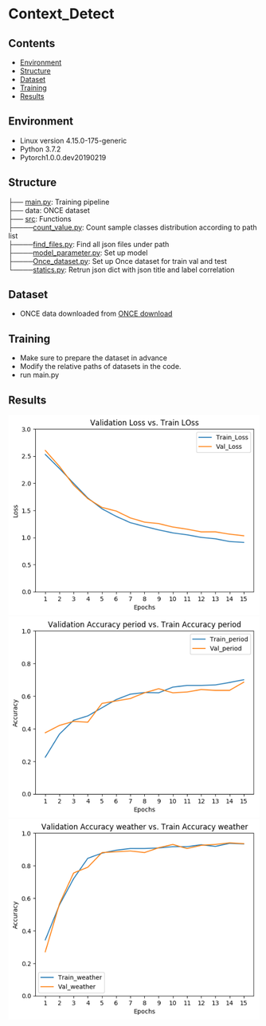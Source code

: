 # Context_Detect

## Contents  
- [Environment](#Environment)  
- [Structure](#Structure)  
- [Dataset](#Dataset)   
- [Training](#Training)
- [Results](#Results) 


## Environment
* Linux version 4.15.0-175-generic
* Python 3.7.2  
* Pytorch1.0.0.dev20190219

## Structure

  ├── [main.py](./main.py): Training pipeline   
  ├── data: ONCE dataset  
  ├── [src](./src): Functions   
  ├────[count_value.py](./src/count_value.py): Count sample classes distribution according to path list    
  ├────[find_files.py](./src/find_files.py): Find all json files under path     
  ├────[model_parameter.py](./src/model_parameter.py): Set up model   
  ├────[Once_dataset.py](./src/Once_dataset.py): Set up Once dataset for train val and test   
  └────[statics.py](./src/statics.py): Retrun json dict with json title and label correlation   

## Dataset
* ONCE data downloaded from [ONCE download](https://once-for-auto-driving.github.io/download.html)

## Training
* Make sure to prepare the dataset in advance
* Modify the relative paths of datasets in the code.
* run main.py


## Results
![Figure_1](./results/Loss.png)
![Figure_2](./results/Period_acc.png)
![Figure_2](./results/Weather_acc.png)
